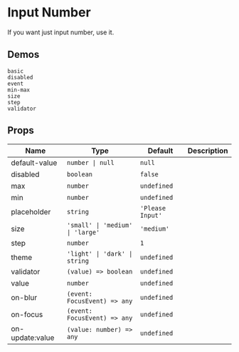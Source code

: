 # Input Number

If you want just input number, use it.

## Demos

```demo
basic
disabled
event
min-max
size
step
validator
```

## Props

| Name | Type | Default | Description |
| --- | --- | --- | --- |
| default-value | `number \| null` | `null` |  |
| disabled | `boolean` | `false` |  |
| max | `number` | `undefined` |  |
| min | `number` | `undefined` |  |
| placeholder | `string` | `'Please Input'` |  |
| size | `'small' \| 'medium' \| 'large'` | `'medium'` |  |
| step | `number` | `1` |  |
| theme | `'light' \| 'dark' \| string` | `undefined` |  |
| validator | `(value) => boolean` | `undefined` |  |
| value | `number` | `undefined` |  |
| on-blur | `(event: FocusEvent) => any` | `undefined` |  |
| on-focus | `(event: FocusEvent) => any` | `undefined` |  |
| on-update:value | `(value: number) => any` | `undefined` |  |
